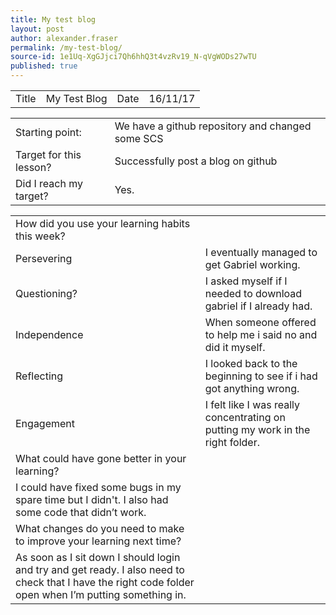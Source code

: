```yaml
---
title: My test blog
layout: post
author: alexander.fraser
permalink: /my-test-blog/
source-id: 1e1Uq-XgGJjci7Qh6hhQ3t4vzRv19_N-qVgWODs27wTU
published: true
---
```

<table>
  <tr>
    <td>Title</td>
    <td>My Test Blog</td>
    <td>Date</td>
    <td>16/11/17</td>
  </tr>
</table>


<table>
  <tr>
    <td>Starting point:</td>
    <td>We have a github repository and changed some SCS</td>
  </tr>
  <tr>
    <td>Target for this lesson?</td>
    <td>Successfully post a blog on github</td>
  </tr>
  <tr>
    <td>Did I reach my target? </td>
    <td>Yes.</td>
  </tr>
</table>


<table>
  <tr>
    <td>How did you use your learning habits this week?</td>
    <td></td>
  </tr>
  <tr>
    <td>Persevering</td>
    <td>I eventually managed to get Gabriel working.</td>
  </tr>
  <tr>
    <td>Questioning?</td>
    <td>I asked myself if I needed to download gabriel if I already had.</td>
  </tr>
  <tr>
    <td>Independence</td>
    <td>When someone offered to help me i said no and did it myself. </td>
  </tr>
  <tr>
    <td>Reflecting</td>
    <td>I looked back to the beginning to see if i had got anything wrong.</td>
  </tr>
  <tr>
    <td>Engagement</td>
    <td>I felt like I was really concentrating on putting my work in the right folder.</td>
  </tr>
  <tr>
    <td>What could have gone better in your learning?</td>
    <td></td>
  </tr>
  <tr>
    <td>I could have fixed some bugs in my spare time but I didn't.
I also had some code that didn’t work.

  </td>
    <td></td>
  </tr>
  <tr>
    <td>What changes do you need to make to improve your learning next time?</td>
    <td></td>
  </tr>
  <tr>
    <td>As soon as I sit down I should login and try and get ready.
I also need to check that I have the right code folder open when I’m putting something in.</td>
    <td></td>
  </tr>
</table>


